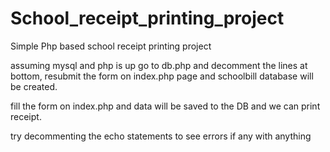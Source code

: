 # School_receipt_printing_project
Simple Php based school receipt printing project

assuming mysql and php is up
go to db.php and decomment the lines at bottom, resubmit the form on index.php page and schoolbill database will be created.

fill the form on index.php and data will be saved to the DB and we can print receipt.

try decommenting the echo statements to see errors if any with anything
